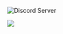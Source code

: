 

<!--

### Hi there 👋


**CraftAndDestroy/CraftAndDestroy** is a ✨ _special_ ✨ repository because its `README.md` (this file) appears on your GitHub profile.

Here are some ideas to get you started:

- 🔭 I’m currently working on ...
- 🌱 I’m currently learning ...
- 👯 I’m looking to collaborate on ...
- 🤔 I’m looking for help with ...
- 💬 Ask me about ...
- 📫 How to reach me: ...
- 😄 Pronouns: ...
- ⚡ Fun fact: ...
-->
![Discord Server](https://discordapp.com/api/guilds/[983130262831501413/widget.png?style=banner1)

<a href="https://floofyplasma.com">
  <img align="center" src="https://github-readme-stats.vercel.app/api?username=FloofyPlasma&show_icons=true&theme=dark" />
</a>
